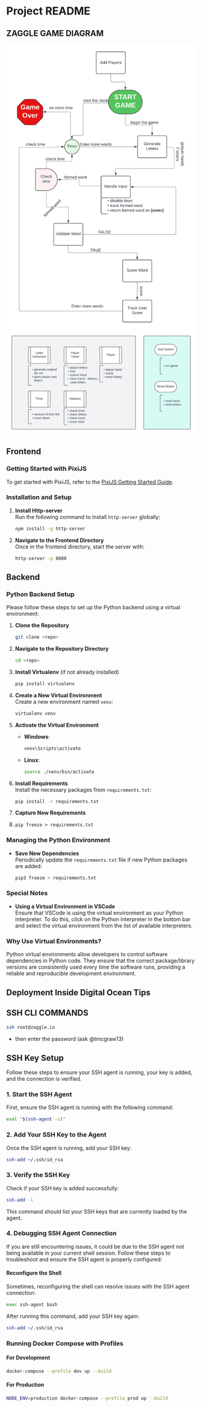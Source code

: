 # Project README
## ZAGGLE GAME DIAGRAM
![alt text](game_diagram_zaggle.png)
![alt text](zaggle_class.png)
## Frontend

### Getting Started with PixiJS

To get started with PixiJS, refer to the [PixiJS Getting Started Guide](https://pixijs.com/8.x/guides/basics/getting-started).

### Installation and Setup

1. **Install Http-server**  
   Run the following command to install `http-server` globally:
   ```bash
   npm install -g http-server
   ```

2. **Navigate to the Frontend Directory**  
   Once in the frontend directory, start the server with:
   ```bash
   http-server -p 8000
   ```

## Backend

### Python Backend Setup

Please follow these steps to set up the Python backend using a virtual environment:

1. **Clone the Repository**
   ```bash
   git clone <repo>
   ```

2. **Navigate to the Repository Directory**
   ```bash
   cd <repo>
   ```

3. **Install Virtualenv** (if not already installed)
   ```bash
   pip install virtualenv
   ```

4. **Create a New Virtual Environment**  
   Create a new environment named `venv`:
   ```bash
   virtualenv venv
   ```

5. **Activate the Virtual Environment**  
   - **Windows**:
     ```bash
     venv\Scripts\activate
     ```
   - **Linux**:
     ```bash
     source ./venv/bin/activate
     ```

6. **Install Requirements**  
   Install the necessary packages from `requirements.txt`:
   ```bash
   pip install -r requirements.txt
   ```
7. **Capture New Requirements**
8. ```
   pip freeze > requirements.txt
   ```

### Managing the Python Environment

- **Save New Dependencies**  
  Periodically update the `requirements.txt` file if new Python packages are added:
  ```bash
  pip3 freeze > requirements.txt
  ```

### Special Notes

- **Using a Virtual Environment in VSCode**  
  Ensure that VSCode is using the virtual environment as your Python interpreter. To do this, click on the Python interpreter in the bottom bar and select the virtual environment from the list of available interpreters.

### Why Use Virtual Environments?

Python virtual environments allow developers to control software dependencies in Python code. They ensure that the correct package/library versions are consistently used every time the software runs, providing a reliable and reproducible development environment.



## Deployment Inside Digital Ocean Tips
## SSH CLI COMMANDS
```sh
ssh root@zaggle.io
```
- then enter the password (ask @tmcgraw13)
## SSH Key Setup

Follow these steps to ensure your SSH agent is running, your key is added, and the connection is verified.

### 1. Start the SSH Agent

First, ensure the SSH agent is running with the following command:

```sh
eval "$(ssh-agent -s)"
```

### 2. Add Your SSH Key to the Agent

Once the SSH agent is running, add your SSH key:

```sh
ssh-add ~/.ssh/id_rsa
```

### 3. Verify the SSH Key

Check if your SSH key is added successfully:

```sh
ssh-add -l
```

This command should list your SSH keys that are currently loaded by the agent.

### 4. Debugging SSH Agent Connection

If you are still encountering issues, it could be due to the SSH agent not being available in your current shell session. Follow these steps to troubleshoot and ensure the SSH agent is properly configured:

#### Reconfigure the Shell

Sometimes, reconfiguring the shell can resolve issues with the SSH agent connection:

```sh
exec ssh-agent bash
```

After running this command, add your SSH key again:

```sh
ssh-add ~/.ssh/id_rsa
```



### Running Docker Compose with Profiles

#### For Development

```bash
docker-compose --profile dev up --build
```

#### For Production

```bash
NODE_ENV=production docker-compose --profile prod up --build
```
